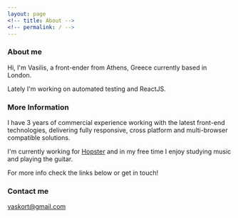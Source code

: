 ```yaml
---
layout: page
<!-- title: About -->
<!-- permalink: / -->
---
```

### About me

Hi, I'm Vasilis, a front-ender from Athens, Greece currently based in London.  

Lately I'm working on automated testing and ReactJS.

### More Information

I have 3 years of commercial experience working with the latest front-end technologies, delivering fully responsive, cross platform and multi-browser compatible solutions.

I'm currently working for [Hopster](http://hopster.tv/) and in my free time I enjoy studying music and playing the guitar.

For more info check the links below or get in touch!


### Contact me

[vaskort@gmail.com](mailto:vaskort@gmail.com)
